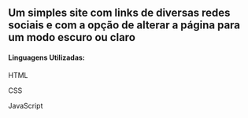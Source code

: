 <h2>Um simples site com links de diversas redes sociais e com a opção de alterar a página para um modo escuro ou claro</h2>

<h4>Linguagens Utilizadas:</h4>

HTML

CSS

JavaScript

